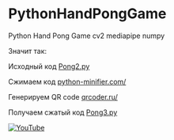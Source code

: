 # PythonHandPongGame

Python Hand Pong Game cv2 mediapipe numpy

Значит так:

Исходный код [Pong2.py](https://github.com/lp85d/PythonHandPongGame/blob/main/Pong2.py)

Сжимаем код  [python-minifier.com/](https://python-minifier.com/)

Генерируем QR code [qrcoder.ru/](http://qrcoder.ru/)

Получаем сжатый код [Pong3.py](https://github.com/lp85d/PythonHandPongGame/blob/main/Pong3.py)

[![YouTube](https://sun9-80.userapi.com/impg/XiDBgrFgiqbngmBKIJ_jh3YMeJQgfb6oDhAvoA/ggbzTiBY6KE.jpg?size=995x880&quality=96&sign=921dbd016fc9247632e6008790104b23&type=album)](https://youtu.be/DKKiCBpr1EA)
